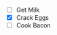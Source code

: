 * [ ] Get Milk
* [x] Crack Eggs
* [ ] Cook Bacon

<!-- malo by vytvoit checkboxy a tie s X oznacit ako vyplnene - funguje v githube -->


<!-- # referencovanie issue v githube -->
<!-- @ referencovanie ludi v githube -->